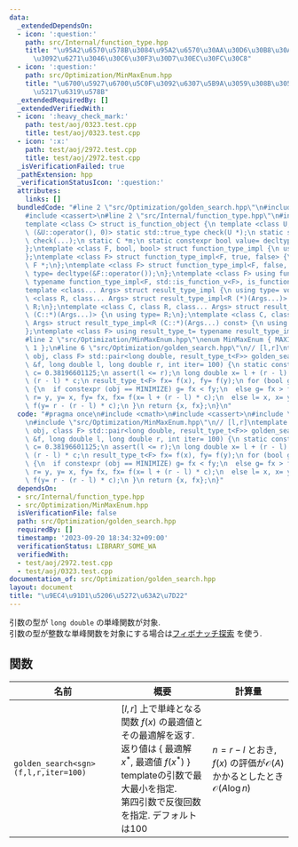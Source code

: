 ```yaml
---
data:
  _extendedDependsOn:
  - icon: ':question:'
    path: src/Internal/function_type.hpp
    title: "\u95A2\u6570\u578B\u3084\u95A2\u6570\u30AA\u30D6\u30B8\u30A7\u30AF\u30C8\
      \u3092\u6271\u3046\u30C6\u30F3\u30D7\u30EC\u30FC\u30C8"
  - icon: ':question:'
    path: src/Optimization/MinMaxEnum.hpp
    title: "\u6700\u5927\u6700\u5C0F\u3092\u6307\u5B9A\u3059\u308B\u305F\u3081\u306E\
      \u5217\u6319\u578B"
  _extendedRequiredBy: []
  _extendedVerifiedWith:
  - icon: ':heavy_check_mark:'
    path: test/aoj/0323.test.cpp
    title: test/aoj/0323.test.cpp
  - icon: ':x:'
    path: test/aoj/2972.test.cpp
    title: test/aoj/2972.test.cpp
  _isVerificationFailed: true
  _pathExtension: hpp
  _verificationStatusIcon: ':question:'
  attributes:
    links: []
  bundledCode: "#line 2 \"src/Optimization/golden_search.hpp\"\n#include <cmath>\n\
    #include <cassert>\n#line 2 \"src/Internal/function_type.hpp\"\n#include <type_traits>\n\
    template <class C> struct is_function_object {\n template <class U, int dummy=\
    \ (&U::operator(), 0)> static std::true_type check(U *);\n static std::false_type\
    \ check(...);\n static C *m;\n static constexpr bool value= decltype(check(m))::value;\n\
    };\ntemplate <class F, bool, bool> struct function_type_impl {\n using type= void;\n\
    };\ntemplate <class F> struct function_type_impl<F, true, false> {\n using type=\
    \ F *;\n};\ntemplate <class F> struct function_type_impl<F, false, true> {\n using\
    \ type= decltype(&F::operator());\n};\ntemplate <class F> using function_type_t=\
    \ typename function_type_impl<F, std::is_function_v<F>, is_function_object<F>::value>::type;\n\
    template <class... Args> struct result_type_impl {\n using type= void;\n};\ntemplate\
    \ <class R, class... Args> struct result_type_impl<R (*)(Args...)> {\n using type=\
    \ R;\n};\ntemplate <class C, class R, class... Args> struct result_type_impl<R\
    \ (C::*)(Args...)> {\n using type= R;\n};\ntemplate <class C, class R, class...\
    \ Args> struct result_type_impl<R (C::*)(Args...) const> {\n using type= R;\n\
    };\ntemplate <class F> using result_type_t= typename result_type_impl<function_type_t<F>>::type;\n\
    #line 2 \"src/Optimization/MinMaxEnum.hpp\"\nenum MinMaxEnum { MAXIMIZE= -1, MINIMIZE=\
    \ 1 };\n#line 6 \"src/Optimization/golden_search.hpp\"\n// [l,r]\ntemplate <MinMaxEnum\
    \ obj, class F> std::pair<long double, result_type_t<F>> golden_search(const F\
    \ &f, long double l, long double r, int iter= 100) {\n static constexpr long double\
    \ c= 0.38196601125;\n assert(l <= r);\n long double x= l + (r - l) * c, y= r -\
    \ (r - l) * c;\n result_type_t<F> fx= f(x), fy= f(y);\n for (bool g; iter--;)\
    \ {\n  if constexpr (obj == MINIMIZE) g= fx < fy;\n  else g= fx > fy;\n  if (g)\
    \ r= y, y= x, fy= fx, fx= f(x= l + (r - l) * c);\n  else l= x, x= y, fx= fy, fy=\
    \ f(y= r - (r - l) * c);\n }\n return {x, fx};\n}\n"
  code: "#pragma once\n#include <cmath>\n#include <cassert>\n#include \"src/Internal/function_type.hpp\"\
    \n#include \"src/Optimization/MinMaxEnum.hpp\"\n// [l,r]\ntemplate <MinMaxEnum\
    \ obj, class F> std::pair<long double, result_type_t<F>> golden_search(const F\
    \ &f, long double l, long double r, int iter= 100) {\n static constexpr long double\
    \ c= 0.38196601125;\n assert(l <= r);\n long double x= l + (r - l) * c, y= r -\
    \ (r - l) * c;\n result_type_t<F> fx= f(x), fy= f(y);\n for (bool g; iter--;)\
    \ {\n  if constexpr (obj == MINIMIZE) g= fx < fy;\n  else g= fx > fy;\n  if (g)\
    \ r= y, y= x, fy= fx, fx= f(x= l + (r - l) * c);\n  else l= x, x= y, fx= fy, fy=\
    \ f(y= r - (r - l) * c);\n }\n return {x, fx};\n}"
  dependsOn:
  - src/Internal/function_type.hpp
  - src/Optimization/MinMaxEnum.hpp
  isVerificationFile: false
  path: src/Optimization/golden_search.hpp
  requiredBy: []
  timestamp: '2023-09-20 18:34:32+09:00'
  verificationStatus: LIBRARY_SOME_WA
  verifiedWith:
  - test/aoj/2972.test.cpp
  - test/aoj/0323.test.cpp
documentation_of: src/Optimization/golden_search.hpp
layout: document
title: "\u9EC4\u91D1\u5206\u5272\u63A2\u7D22"
---
```


引数の型が `long double` の単峰関数が対象. \
引数の型が整数な単峰関数を対象にする場合は[フィボナッチ探索](fibonacci_search.md) を使う.

## 関数

| 名前         | 概要                                                 | 計算量                         |
| ------------ | ---------------------------------------------------- | ------------------------------ |
| `golden_search<sgn>(f,l,r,iter=100)`   | $\lbrack l, r\rbrack$ 上で単峰となる関数 $f(x)$ の最適値とその最適解を返す. <br> 返り値は { 最適解 $x^\ast$, 最適値 $f(x^\ast)$ } <br> templateの引数で最大最小を指定. <br> 第四引数で反復回数を指定. デフォルトは100          | $n=r-l$ とおき, $f(x)$ の評価が$\mathcal{O}(A)$ かかるとしたとき<br>                  $\mathcal{O}(A\log n)$    |
